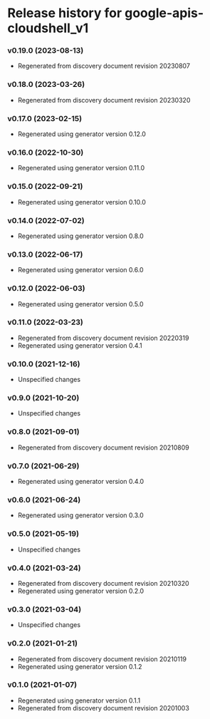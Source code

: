 # Release history for google-apis-cloudshell_v1

### v0.19.0 (2023-08-13)

* Regenerated from discovery document revision 20230807

### v0.18.0 (2023-03-26)

* Regenerated from discovery document revision 20230320

### v0.17.0 (2023-02-15)

* Regenerated using generator version 0.12.0

### v0.16.0 (2022-10-30)

* Regenerated using generator version 0.11.0

### v0.15.0 (2022-09-21)

* Regenerated using generator version 0.10.0

### v0.14.0 (2022-07-02)

* Regenerated using generator version 0.8.0

### v0.13.0 (2022-06-17)

* Regenerated using generator version 0.6.0

### v0.12.0 (2022-06-03)

* Regenerated using generator version 0.5.0

### v0.11.0 (2022-03-23)

* Regenerated from discovery document revision 20220319
* Regenerated using generator version 0.4.1

### v0.10.0 (2021-12-16)

* Unspecified changes

### v0.9.0 (2021-10-20)

* Unspecified changes

### v0.8.0 (2021-09-01)

* Regenerated from discovery document revision 20210809

### v0.7.0 (2021-06-29)

* Regenerated using generator version 0.4.0

### v0.6.0 (2021-06-24)

* Regenerated using generator version 0.3.0

### v0.5.0 (2021-05-19)

* Unspecified changes

### v0.4.0 (2021-03-24)

* Regenerated from discovery document revision 20210320
* Regenerated using generator version 0.2.0

### v0.3.0 (2021-03-04)

* Unspecified changes

### v0.2.0 (2021-01-21)

* Regenerated from discovery document revision 20210119
* Regenerated using generator version 0.1.2

### v0.1.0 (2021-01-07)

* Regenerated using generator version 0.1.1
* Regenerated from discovery document revision 20201003

